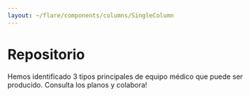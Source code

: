 ```yaml
---
layout: ~/flare/components/columns/SingleColumn
---
```


# Repositorio

Hemos identificado 3 tipos principales de equipo médico que puede ser
 producido. Consulta los planos y colabora!

